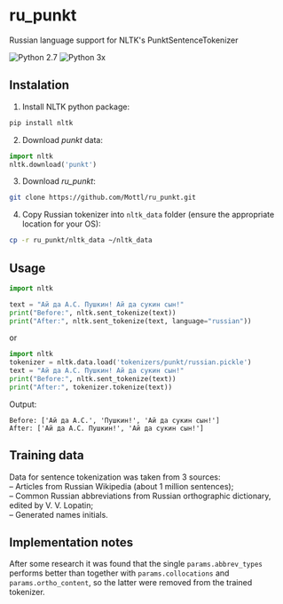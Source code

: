 # ru_punkt
Russian language support for NLTK's PunktSentenceTokenizer

![Python 2.7](https://img.shields.io/badge/python-2.7-blue.svg)
![Python 3x](https://img.shields.io/badge/python-3.x-blue.svg)

## Instalation
1. Install NLTK python package:
```bash
pip install nltk
```

2. Download _punkt_ data:
```python
import nltk
nltk.download('punkt')
```

3. Download _ru_punkt_:
```bash
git clone https://github.com/Mottl/ru_punkt.git
```

4. Copy Russian tokenizer into `nltk_data` folder (ensure the appropriate location for your OS):
```bash
cp -r ru_punkt/nltk_data ~/nltk_data
```

## Usage
```python
import nltk

text = "Ай да А.С. Пушкин! Ай да сукин сын!"
print("Before:", nltk.sent_tokenize(text))
print("After:", nltk.sent_tokenize(text, language="russian"))
```
or 
```python
import nltk
tokenizer = nltk.data.load('tokenizers/punkt/russian.pickle')
text = "Ай да А.С. Пушкин! Ай да сукин сын!"
print("Before:", nltk.sent_tokenize(text))
print("After:", tokenizer.tokenize(text))
```

Output:
```
Before: ['Ай да А.С.', 'Пушкин!', 'Ай да сукин сын!']
After: ['Ай да А.С. Пушкин!', 'Ай да сукин сын!']
```

## Training data
Data for sentence tokenization was taken from 3 sources:  
– Articles from Russian Wikipedia (about 1 million sentences);  
– Common Russian abbreviations from Russian orthographic dictionary, edited by V. V. Lopatin;  
– Generated names initials.

## Implementation notes
After some research it was found that the single `params.abbrev_types` performs better than together with `params.collocations` and `params.ortho_content`, so the latter were removed from the trained tokenizer.
